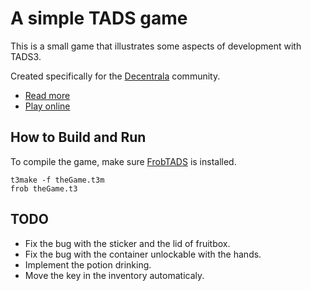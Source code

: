 # A simple TADS game

This is a small game that illustrates some aspects of development with TADS3.

Created specifically for the [Decentrala](https://dmz.rs) community.

- [Read more](https://forum.dmz.rs/t/development-of-interactive-fiction-with-tads3/863)
- [Play online](https://he4et.github.io/elseifplayer/#/play/https%3A%2F%2Fiplayif.com%2Fproxy%2F%3Furl%3Dhttps%3A%2F%2Fgithub.com%2FHe4eT%2Fsimple-tads-game%2Freleases%2Fdownload%2Fv0.0.1%2FtheGame.t3)

## How to Build and Run

To compile the game, make sure [FrobTADS](https://github.com/realnc/frobtads) is installed.

```
t3make -f theGame.t3m
frob theGame.t3
```

## TODO

- Fix the bug with the sticker and the lid of fruitbox.
- Fix the bug with the container unlockable with the hands.
- Implement the potion drinking.
- Move the key in the inventory automaticaly.
